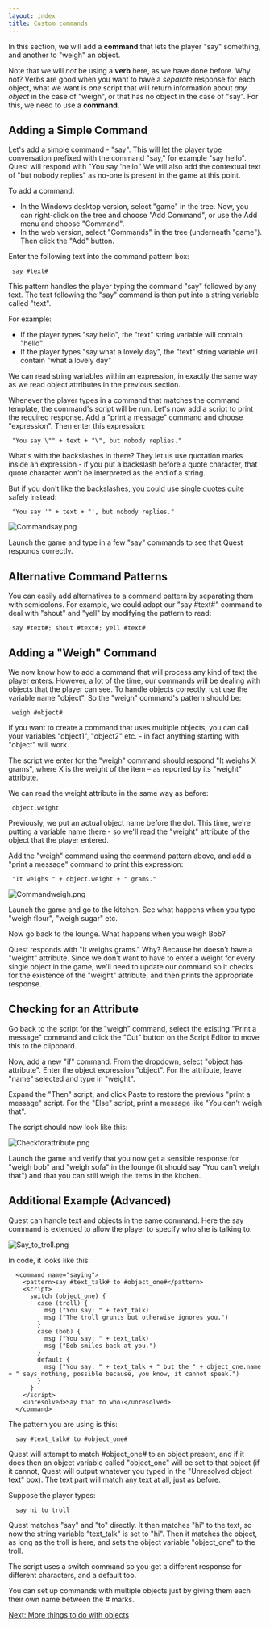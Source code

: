 ```yaml
---
layout: index
title: Custom commands
---
```


In this section, we will add a **command** that lets the player "say" something, and another to "weigh" an object.

Note that we will *not* be using a **verb** here, as we have done before. Why not? Verbs are good when you want to have a *separate* response for each object, what we want is *one* script that will return information about *any object* in the case of "weigh", or that has no object in the case of "say". For this, we need to use a **command**.

Adding a Simple Command
-----------------------

Let's add a simple command - "say". This will let the player type conversation prefixed with the command "say," for example "say hello". Quest will respond with "You say 'hello.' We will also add the contextual text of "but nobody replies" as no-one is present in the game at this point.

To add a command:

-   In the Windows desktop version, select "game" in the tree. Now, you can right-click on the tree and choose "Add Command", or use the Add menu and choose "Command".
-   In the web version, select "Commands" in the tree (underneath "game"). Then click the "Add" button.

Enter the following text into the command pattern box:

     say #text#

This pattern handles the player typing the command "say" followed by any text. The text following the "say" command is then put into a string variable called "text".

For example:

-   If the player types "say hello", the "text" string variable will contain "hello"
-   If the player types "say what a lovely day", the "text" string variable will contain "what a lovely day"

We can read string variables within an expression, in exactly the same way as we read object attributes in the previous section.

Whenever the player types in a command that matches the command template, the command's script will be run. Let's now add a script to print the required response. Add a "print a message" command and choose "expression". Then enter this expression:

     "You say \"" + text + "\", but nobody replies."

What's with the backslashes in there? They let us use quotation marks inside an expression - if you put a backslash before a quote character, that quote character won't be interpreted as the end of a string.

But if you don't  like the backslashes, you could use single quotes quite safely instead:

     "You say '" + text + "', but nobody replies."

![](Commandsay.png "Commandsay.png")

Launch the game and type in a few "say" commands to see that Quest responds correctly.

Alternative Command Patterns
----------------------------

You can easily add alternatives to a command pattern by separating them with semicolons. For example, we could adapt our "say \#text\#" command to deal with "shout" and "yell" by modifying the pattern to read:

     say #text#; shout #text#; yell #text#

Adding a "Weigh" Command
------------------------

We now know how to add a command that will process any kind of text the player enters. However, a lot of the time, our commands will be dealing with objects that the player can see. To handle objects correctly, just use the variable name "object". So the "weigh" command's pattern should be:

     weigh #object#

If you want to create a command that uses multiple objects, you can call your variables "object1", "object2" etc. - in fact anything starting with "object" will work.

The script we enter for the "weigh" command should respond "It weighs X grams", where X is the weight of the item – as reported by its "weight" attribute.

We can read the weight attribute in the same way as before:

     object.weight

Previously, we put an actual object name before the dot. This time, we're putting a variable name there - so we'll read the "weight" attribute of the object that the player entered.

Add the "weigh" command using the command pattern above, and add a "print a message" command to print this expression:

     "It weighs " + object.weight + " grams."

![](Commandweigh.png "Commandweigh.png")

Launch the game and go to the kitchen. See what happens when you type "weigh flour", "weigh sugar" etc.

Now go back to the lounge. What happens when you weigh Bob?

Quest responds with "It weighs grams." Why? Because he doesn't have a "weight" attribute. Since we don't want to have to enter a weight for every single object in the game, we'll need to update our command so it checks for the existence of the "weight" attribute, and then prints the appropriate response.

Checking for an Attribute
-------------------------

Go back to the script for the "weigh" command, select the existing "Print a message" command and click the "Cut" button on the Script Editor to move this to the clipboard.

Now, add a new "if" command. From the dropdown, select "object has attribute". Enter the object expression "object". For the attribute, leave "name" selected and type in "weight".

Expand the "Then" script, and click Paste to restore the previous "print a message" script. For the "Else" script, print a message like "You can't weigh that".

The script should now look like this:

![](Checkforattribute.png "Checkforattribute.png")

Launch the game and verify that you now get a sensible response for "weigh bob" and "weigh sofa" in the lounge (it should say "You can't weigh that") and that you can still weigh the items in the kitchen.

Additional Example (Advanced)
------------------

Quest can handle text and objects in the same command. Here the say command is extended to allow the player to specify who she is talking to.

![](Say_to_troll.png "Say_to_troll.png")

In code, it looks like this:

      <command name="saying">
        <pattern>say #text_talk# to #object_one#</pattern>
        <script>
          switch (object_one) {
            case (troll) {
              msg ("You say: " + text_talk)
              msg ("The troll grunts but otherwise ignores you.")
            }
            case (bob) {
              msg ("You say: " + text_talk)
              msg ("Bob smiles back at you.")
            }
            default {
              msg ("You say: " + text_talk + " but the " + object_one.name + " says nothing, possible because, you know, it cannot speak.")
            }
          }
        </script>
        <unresolved>Say that to who?</unresolved>
      </command>

The pattern you are using is this:

      say #text_talk# to #object_one#

Quest will attempt to match \#object\_one\# to an object present, and if it does then an object variable called "object\_one" will be set to that object (if it cannot, Quest will output whatever you typed in the "Unresolved object text" box). The text part will match any text at all, just as before.

Suppose the player types:

      say hi to troll

Quest matches "say" and "to" directly. It then matches "hi" to the text, so now the string variable "text\_talk" is set to "hi". Then it matches the object, as long as the troll is here, and sets the object variable "object\_one" to the troll.

The script uses a switch command so you get a different response for different characters, and a default too.

You can set up commands with multiple objects just by giving them each their own name between the \# marks.

[Next: More things to do with objects](more_things_to_do_with_objects.html)